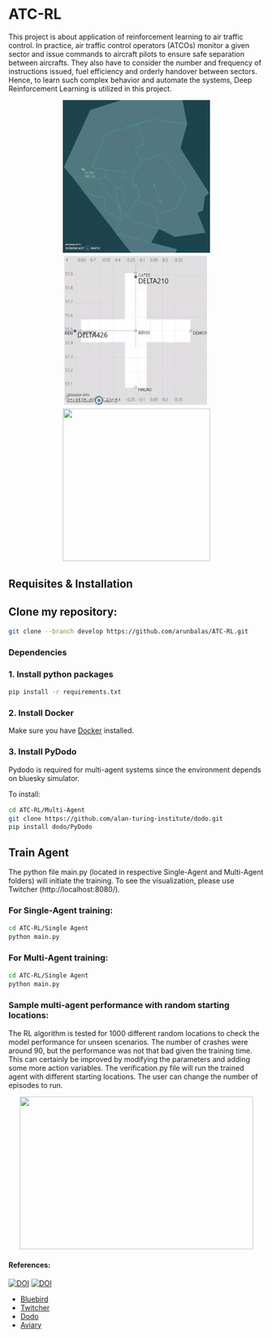 # ATC-RL
This project is about application of reinforcement learning to air traffic control. In practice, air traffic control operators (ATCOs) monitor a given sector and issue commands to aircraft pilots to ensure safe separation between aircrafts. They also have to consider the number and frequency of instructions issued, fuel efficiency and orderly handover between sectors. Hence, to learn such complex behavior and automate the systems, Deep Reinforcement Learning is utilized in this project.

<p align="center">
  <img width="290" height="300" src="https://github.com/arunbalas/ATC-RL/blob/develop/Images/Final%20single.gif">
  <img width="290" height="300" src="https://github.com/arunbalas/ATC-RL/blob/develop/Images/Final%20Gif1.gif">
  <img width="290" height="300" src="https://github.com/arunbalas/ATC-RL/blob/develop/Images/Final%20Gif.gif">
</p>


## Requisites & Installation

## Clone my repository:

```bash
git clone --branch develop https://github.com/arunbalas/ATC-RL.git
```


### Dependencies

### 1. Install python packages

```bash
pip install -r requirements.txt
```

### 2. Install Docker
Make sure you have [Docker](https://www.docker.com/get-started) installed.



### 3. Install PyDodo

Pydodo is required for multi-agent systems since the environment depends on bluesky simulator.

To install:

```bash
cd ATC-RL/Multi-Agent
git clone https://github.com/alan-turing-institute/dodo.git
pip install dodo/PyDodo
```

## Train Agent
The python file main.py (located in respective Single-Agent and Multi-Agent folders) will initiate the training. To see the visualization, please use Twitcher (http://localhost:8080/). 

### For Single-Agent training:
```bash
cd ATC-RL/Single Agent
python main.py
```
### For Multi-Agent training:
```bash
cd ATC-RL/Single Agent
python main.py
```

### Sample multi-agent performance with random starting locations:
The RL algorithm is tested for 1000 different random locations to check the model performance for unseen scenarios. The number of crashes were around 90, but the performance was not that bad given the training time. This can certainly be improved by modifying the parameters and adding some more action variables. The verification.py file will run the trained agent with different starting locations. The user can change the number of episodes to run.

<!--- ![sample_gif](https://github.com/arunbalas/ATC-RL/blob/develop/Final%20Gif.gif) -->

<p align="center">
  <img width="460" height="300" src="https://github.com/arunbalas/ATC-RL/blob/develop/Images/Final%20Gif.gif">
</p>


#### References:
[![DOI](https://zenodo.org/badge/148370950.svg)](https://zenodo.org/badge/latestdoi/148370950)
[![DOI](https://travis-ci.com/alan-turing-institute/simurgh.svg?branch=master)](https://travis-ci.com/alan-turing-institute/simurgh)
- [Bluebird](https://github.com/alan-turing-institute/bluebird)
- [Twitcher](https://github.com/alan-turing-institutetwitcher)
- [Dodo](https://github.com/alan-turing-institute/dodo)
- [Aviary](https://github.com/alan-turing-institute/aviary)

